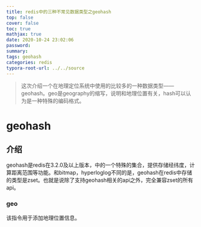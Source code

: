 ```yaml
---
title: redis中的三种不常见数据类型之geohash
top: false
cover: false
toc: true
mathjax: true
date: 2020-10-24 23:02:06
password:
summary:
tags: geohash
categories: redis
typora-root-url: ../../source
---
```


>这次介绍一个在地理定位系统中使用的比较多的一种数据类型——geohash。geo是geography的缩写，说明和地理位置有关，hash可以认为是一种特殊的编码格式。

# geohash

## 介绍

geohash是redis在3.2.0及以上版本，中的一个特殊的集合，提供存储经纬度，计算距离范围等功能。和bitmap，hyperloglog不同的是，geohash在redis中存储的类型是zset。也就是说除了支持geohash相关的api之外，完全兼容zset的所有api。

### geo

该指令用于添加地理位置信息。



